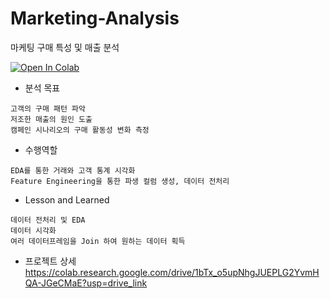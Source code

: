 # Marketing-Analysis
마케팅 구매 특성 및 매출 분석

<a target="_blank" href="https://colab.research.google.com/github/Eunchong1276/Marketing-Analysis/">
  <img src="https://colab.research.google.com/assets/colab-badge.svg" alt="Open In Colab"/>
</a>

* 분석 목표
```
고객의 구매 패턴 파악
저조한 매출의 원인 도출
캠페인 시나리오의 구매 활동성 변화 측정
```
* 수행역할
```
EDA를 통한 거래와 고객 통계 시각화
Feature Engineering을 통한 파생 컬럼 생성, 데이터 전처리
```
* Lesson and Learned
```
데이터 전처리 및 EDA
데이터 시각화
여러 데이터프레임을 Join 하여 원하는 데이터 획득
```

* 프로젝트 상세
https://colab.research.google.com/drive/1bTx_o5upNhgJUEPLG2YvmHQA-JGeCMaE?usp=drive_link
